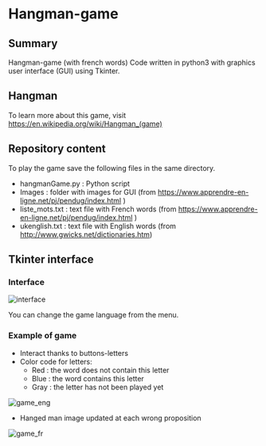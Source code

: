 # Hangman-game


## Summary
Hangman-game (with french words)
Code written in python3 with graphics user interface (GUI) using Tkinter.

## Hangman
To learn more about this game, visit https://en.wikipedia.org/wiki/Hangman_(game)

## Repository content
To play the game save the following files in the same directory.
* hangmanGame.py : Python script
* Images : folder with images for GUI  (from https://www.apprendre-en-ligne.net/pj/pendug/index.html )
* liste_mots.txt : text file with French words (from https://www.apprendre-en-ligne.net/pj/pendug/index.html )
* ukenglish.txt : text file with English words (from http://www.gwicks.net/dictionaries.htm)

 

## Tkinter interface

### Interface

![interface](https://user-images.githubusercontent.com/82372483/120477602-41c2aa80-c3ac-11eb-96ea-5fb873bab332.png)

You can change the game language from the menu.

### Example of game

* Interact thanks to buttons-letters
* Color code for letters:
   *  Red : the word does not contain this letter
   *  Blue : the word contains this letter
   *  Gray : the letter has not been played yet 

![game_eng](https://user-images.githubusercontent.com/82372483/120477710-5f900f80-c3ac-11eb-9563-ee4c3a664f8a.png)

* Hanged man image updated at each wrong proposition

![game_fr](https://user-images.githubusercontent.com/82372483/120477774-7171b280-c3ac-11eb-888f-6e9d28ac383a.png)


